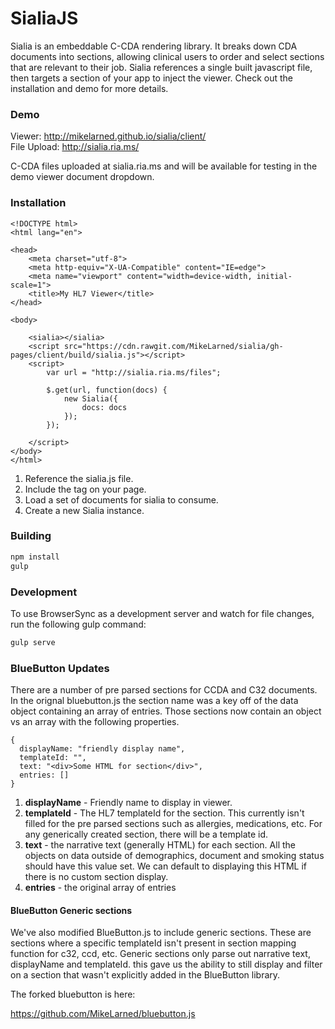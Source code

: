 # SialiaJS

Sialia is an embeddable C-CDA rendering library. It breaks down CDA documents into sections, allowing clinical users to order and select sections that
are relevant to their job.  Sialia references a single built javascript file, then targets a section of your app to inject the viewer.  Check out the installation and
demo for more details.

### Demo

Viewer: http://mikelarned.github.io/sialia/client/  
File Upload: http://sialia.ria.ms/

C-CDA files uploaded at sialia.ria.ms and will be available for testing in the demo viewer document dropdown.

### Installation

```
<!DOCTYPE html>
<html lang="en">

<head>
    <meta charset="utf-8">
    <meta http-equiv="X-UA-Compatible" content="IE=edge">
    <meta name="viewport" content="width=device-width, initial-scale=1">
    <title>My HL7 Viewer</title>
</head>

<body>

    <sialia></sialia>
    <script src="https://cdn.rawgit.com/MikeLarned/sialia/gh-pages/client/build/sialia.js"></script>
    <script>
        var url = "http://sialia.ria.ms/files";

        $.get(url, function(docs) {
            new Sialia({
                docs: docs
            });
        });

    </script>
</body>
</html>
```
1. Reference the sialia.js file.
2. Include the <sialia></sialia> tag on your page.
3. Load a set of documents for sialia to consume.
4. Create a new Sialia instance.



### Building

```bash
npm install
gulp
```

### Development

To use BrowserSync as a development server and watch for file changes, run the following gulp command:

```bash
gulp serve
```

### BlueButton Updates

There are a number of pre parsed sections for CCDA and C32 documents.  In the orignal bluebutton.js the section name was a key off of
the data object containing an array of entries. Those sections now contain an object vs an array with the following properties.

```
{
  displayName: "friendly display name",
  templateId: "",
  text: "<div>Some HTML for section</div>",
  entries: []
}
```
1. **displayName** - Friendly name to display in viewer.
2. **templateId** - The HL7 templateId for the section. This currently isn't filled for the pre parsed sections such as allergies, medications, etc. For any generically created section, there will be a template id.
3. **text** - the narrative text (generally HTML) for each section.  All the objects on data outside of demographics, document and smoking status should have this value set.  We can default to displaying this HTML if there is no custom section display.
4. **entries** - the original array of entries

#### BlueButton Generic sections

We've also modified BlueButton.js to include generic sections.  These are sections where a specific templateId isn't present in section mapping function for c32, ccd, etc.  Generic sections only parse out narrative text, displayName and templateId.
this gave us the ability to still display and filter on a section that wasn't explicitly added in the BlueButton library.  

The forked bluebutton is here:

https://github.com/MikeLarned/bluebutton.js
